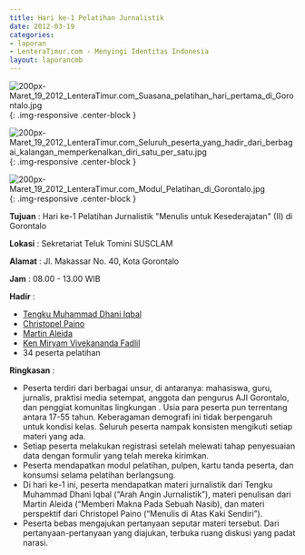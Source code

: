 ```yaml
---
title: Hari ke-1 Pelatihan Jurnalistik
date: 2012-03-19
categories:
- laporan
- LenteraTimur.com - Menyingi Identitas Indonesia
layout: laporancmb
---
```



![200px-Maret_19_2012_LenteraTimur.com_Suasana_pelatihan_hari_pertama_di_Gorontalo.jpg](/uploads/200px-Maret_19_2012_LenteraTimur.com_Suasana_pelatihan_hari_pertama_di_Gorontalo.jpg){: .img-responsive .center-block }

![200px-Maret_19_2012_LenteraTimur.com_Seluruh_peserta_yang_hadir_dari_berbagai_kalangan_memperkenalkan_diri_satu_per_satu.jpg](/uploads/200px-Maret_19_2012_LenteraTimur.com_Seluruh_peserta_yang_hadir_dari_berbagai_kalangan_memperkenalkan_diri_satu_per_satu.jpg){: .img-responsive .center-block }

![200px-Maret_19_2012_LenteraTimur.com_Modul_Pelatihan_di_Gorontalo.jpg](/uploads/200px-Maret_19_2012_LenteraTimur.com_Modul_Pelatihan_di_Gorontalo.jpg){: .img-responsive .center-block }


**Tujuan** : Hari ke-1 Pelatihan Jurnalistik "Menulis untuk Kesederajatan" (II) di Gorontalo

**Lokasi** : Sekretariat Teluk Tomini SUSCLAM

**Alamat** : Jl. Makassar No. 40, Kota Gorontalo

**Jam** : 08.00 - 13.00 WIB

**Hadir** : 
* [Tengku Muhammad Dhani Iqbal](http://wiki.ciptamedia.org/wiki/Tengku_Muhammad_Dhani_Iqbal)
* [Christopel Paino](http://wiki.ciptamedia.org/wiki/Christopel_Paino)
* [Martin Aleida](http://wiki.ciptamedia.org/wiki/Martin_Aleida)
* [Ken Miryam Vivekananda Fadlil](http://wiki.ciptamedia.org/wiki/Ken_Miryam_Vivekananda_Fadlil)
* 34 peserta pelatihan

**Ringkasan** : 
* Peserta terdiri dari berbagai unsur, di antaranya: mahasiswa, guru, jurnalis, praktisi media setempat, anggota dan pengurus AJI Gorontalo, dan penggiat komunitas lingkungan . Usia para peserta pun terrentang antara 17-55 tahun. Keberagaman demografi ini tidak berpengaruh untuk kondisi kelas. Seluruh peserta nampak konsisten mengikuti setiap materi yang ada.
* Setiap peserta melakukan registrasi setelah melewati tahap penyesuaian data dengan formulir yang telah mereka kirimkan.
* Peserta mendapatkan modul pelatihan, pulpen, kartu tanda peserta, dan konsumsi selama pelatihan berlangsung.
* Di hari ke-1 ini, peserta mendapatkan materi jurnalistik dari Tengku Muhammad Dhani Iqbal (“Arah Angin Jurnalistik”), materi penulisan dari Martin Aleida (“Memberi Makna Pada Sebuah Nasib), dan materi perspektif dari Christopel Paino (“Menulis di Atas Kaki Sendiri”).
* Peserta bebas mengajukan pertanyaan seputar materi tersebut. Dari pertanyaan-pertanyaan yang diajukan, terbuka ruang diskusi yang padat narasi.
